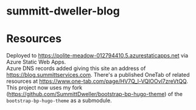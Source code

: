 # summitt-dweller-blog

# Resources

Deployed to https://polite-meadow-012794410.5.azurestaticapps.net via Azure Static Web Apps.  
Azure DNS records added giving this site an address of https://blog.summittservices.com. 
There's a published OneTab of related resources at https://www.one-tab.com/page/HV7Q_l-VQIOOvl7zreVtQQ.
This project now uses my fork (https://github.com/SummittDweller/bootstrap-bp-hugo-theme) of the `bootstrap-bp-hugo-theme` as a submodule.


